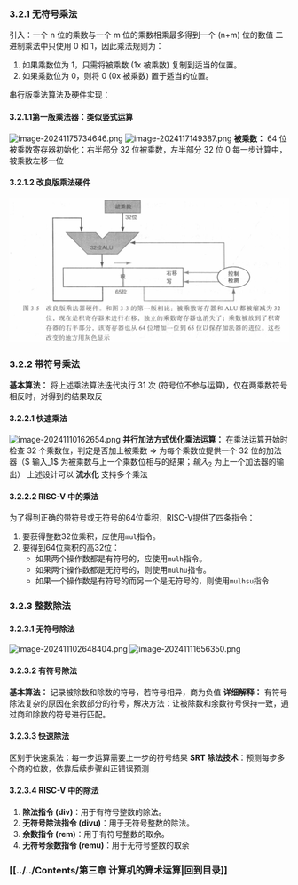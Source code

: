 ### 3.2.1 无符号乘法
引入：一个 n 位的乘数与一个 m 位的乘数相乘最多得到一个 (n+m) 位的数值
二进制乘法中只使用 0 和 1，因此乘法规则为：
1. 如果乘数位为 1，只需将被乘数 (1x 被乘数) 复制到适当的位置。
2. 如果乘数位为 0，则将 0 (0x 被乘数) 置于适当的位置。

串行版乘法算法及硬件实现：
#### 3.2.1.1第一版乘法器：类似竖式运算
![image-20241175734646.png](/Picture/image-20241175734646.png)
![image-2024117149387.png](/Picture/image-2024117149387.png)
**被乘数：**
64 位被乘数寄存器初始化：右半部分 32 位被乘数，左半部分 32 位 0
每一步计算中，被乘数左移一位
#### 3.2.1.2 改良版乘法硬件
![](../../Picture/Pasted%20image%2020241114114420.png)
### 3.2.2 带符号乘法
**基本算法：** 将上述乘法算法迭代执行 31 次 (符号位不参与运算)，仅在两乘数符号相反时，对得到的结果取反
#### 3.2.2.1 快速乘法
![image-20241110162654.png](/Picture/image-20241110162654.png)
**并行加法方式优化乘法运算：**
在乘法运算开始时检查 32 个乘数位，判定是否加上被乘数 $\Rightarrow$ 为每个乘数位提供一个 32 位的加法器（$ 输入_1$ 为被乘数与上一个乘数位相与的结果；$输入_2$ 为上一个加法器的输出） 
上述设计可以 **流水化** 支持多个乘法
#### 3.2.2.2 RISC-V 中的乘法
为了得到正确的带符号或无符号的64位乘积，RISC-V提供了四条指令：
1. 要获得整数32位乘积，应使用`mul`指令。
2. 要得到64位乘积的高32位：
    - 如果两个操作数都是有符号的，应使用`mulh`指令。
    - 如果两个操作数都是无符号的，则使用`mulhu`指令。
    - 如果一个操作数是有符号的而另一个是无符号的，则使用`mulhsu`指令
### 3.2.3 整数除法
#### 3.2.3.1 无符号除法
![image-202411102648404.png](/Picture/image-202411102648404.png)
![image-20241111656350.png](/Picture/image-20241111656350.png)
#### 3.2.3.2 有符号除法
**基本算法：** 记录被除数和除数的符号，若符号相异，商为负值
**详细解释：** 有符号除法复杂的原因在余数部分的符号，解决方法：让被除数和余数符号保持一致，通过商和除数的符号进行匹配。

#### 3.2.3.3 快速除法
区别于快速乘法：每一步运算需要上一步的符号结果
**SRT 除法技术**：预测每步多个商的位数，依靠后续步骤纠正错误预测

#### 3.2.3.4 RISC-V 中的除法
1. **除法指令 (div)**：用于有符号整数的除法。
2. **无符号除法指令 (divu)**：用于无符号整数的除法。
3. **余数指令 (rem)**：用于有符号整数的取余。
4. **无符号余数指令 (remu)**：用于无符号整数的取余

### [[../../Contents/第三章 计算机的算术运算|回到目录]]